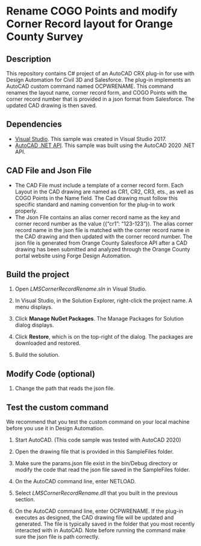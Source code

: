 # Rename COGO Points and modify Corner Record layout for Orange County Survey

## Description

This repository contains C# project of an AutoCAD CRX plug-in for use with Design Automation for Civil 3D and Salesforce. The plug-in implements an AutoCAD custom command named OCPWRENAME. This command renames the layout name, corner record form, and COGO Points with the corner record number that is provided in a json format from Salesforce. The updated CAD drawing is then saved.

## Dependencies
-  [Visual Studio](https://visualstudio.microsoft.com/downloads/). This sample was created in Visual Studio 2017.
-  [AutoCAD .NET API](https://www.nuget.org/packages/AutoCAD.NET/23.1.0). This sample was built using the AutoCAD 2020 .NET API.

## CAD File and Json File
- The CAD File must include a template of a corner record form. Each Layout in the CAD drawing are named as CR1, CR2, CR3, ets., as well as COGO Points in the Name field. The Cad drawing must follow this specific standard and naming convention for the plug-in to work properly.
- The Json File contains an alias corner record name as the key and corner record number as the value ({“cr1”: “123-123”}). The alias corner record name in the json file is matched with the corner record name in the CAD drawing and then updated with the corner record number. The json file is generated from Orange County Salesforce API after a CAD drawing has been submitted and analyzed through the Orange County portal website using Forge Design Automation.

## Build the project

1. Open *LMSCornerRecordRename.sln* in Visual Studio.

2. In Visual Studio, in the Solution Explorer, right-click the project name. A menu displays.

3. Click **Manage NuGet Packages**. The Manage Packages for Solution dialog displays.

4. Click **Restore**, which is on the top-right of the dialog. The packages are downloaded and restored.

5. Build the solution. 
## Modify Code (optional)

1. Change the path that reads the json file.

## Test the custom command

We recommend that you test the custom command on your local machine before you use it in Design Automation.

1. Start AutoCAD. (This code sample was tested with AutoCAD 2020)

2. Open the drawing file that is provided in this SampleFiles folder.

3. Make sure the params.json file exist in the bin/Debug directory or modify the code that read the json file saved in the SampleFiles folder.

4. On the AutoCAD command line, enter NETLOAD.

5. Select *LMSCornerRecordRename.dll* that you built in the previous section.

6. On the AutoCAD command line, enter OCPWRENAME. If the plug-in executes as designed, the CAD drawing file will be updated and generated. The file is typically saved in the folder that you most recently interacted with in AutoCAD. Note before running the command make sure the json file is path correctly. 
